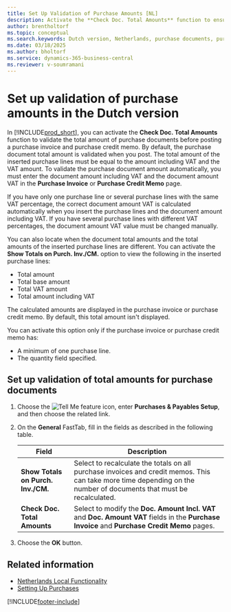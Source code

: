 ```yaml
---
title: Set Up Validation of Purchase Amounts [NL]
description: Activate the **Check Doc. Total Amounts** function to ensure the total amount of purchase documents is validated before posting a purchase invoice or purchase credit memo.
author: brentholtorf
ms.topic: conceptual
ms.search.keywords: Dutch version, Netherlands, purchase documents, purchase invoice, purchase credit memo, check document total amounts, validate purchase amounts
ms.date: 03/18/2025
ms.author: bholtorf
ms.service: dynamics-365-business-central
ms.reviewer: v-soumramani
---
```


# Set up validation of purchase amounts in the Dutch version

In [!INCLUDE[prod_short](../../includes/prod_short.md)], you can activate the **Check Doc. Total Amounts** function to validate the total amount of purchase documents before posting a purchase invoice and purchase credit memo. By default, the purchase document total amount is validated when you post. The total amount of the inserted purchase lines must be equal to the amount including VAT and the VAT amount. To validate the purchase document amount automatically, you must enter the document amount including VAT and the document amount VAT in the **Purchase Invoice** or **Purchase Credit Memo** page.  

If you have only one purchase line or several purchase lines with the same VAT percentage, the correct document amount VAT is calculated automatically when you insert the purchase lines and the document amount including VAT. If you have several purchase lines with different VAT percentages, the document amount VAT value must be changed manually.  

You can also locate when the document total amounts and the total amounts of the inserted purchase lines are different. You can activate the **Show Totals on Purch. Inv./CM.** option to view the following in the inserted purchase lines:  

- Total amount  
- Total base amount  
- Total VAT amount  
- Total amount including VAT  

The calculated amounts are displayed in the purchase invoice or purchase credit memo. By default, this total amount isn't displayed.  

You can activate this option only if the purchase invoice or purchase credit memo has:  

- A minimum of one purchase line.  
- The quantity field specified.  

## Set up validation of total amounts for purchase documents  

1. Choose the ![Tell Me feature](../../media/ui-search/search_small.png "Tell me what you want to do") icon, enter **Purchases & Payables Setup**, and then choose the related link.  
1. On the **General** FastTab, fill in the fields as described in the following table.  

    |Field|Description|  
    |---------------------------------|---------------------------------------|  
    |**Show Totals on Purch. Inv./CM.**|Select to recalculate the totals on all purchase invoices and credit memos. This can take more time depending on the number of documents that must be recalculated.|  
    |**Check Doc. Total Amounts**|Select to modify the **Doc. Amount Incl. VAT** and **Doc. Amount VAT** fields in the **Purchase Invoice** and **Purchase Credit Memo** pages.|  

1. Choose the **OK** button.  

## Related information

- [Netherlands Local Functionality](netherlands-local-functionality.md)  
- [Setting Up Purchases](../../sales-how-work-standard-lines.md)

[!INCLUDE[footer-include](../../includes/footer-banner.md)]
